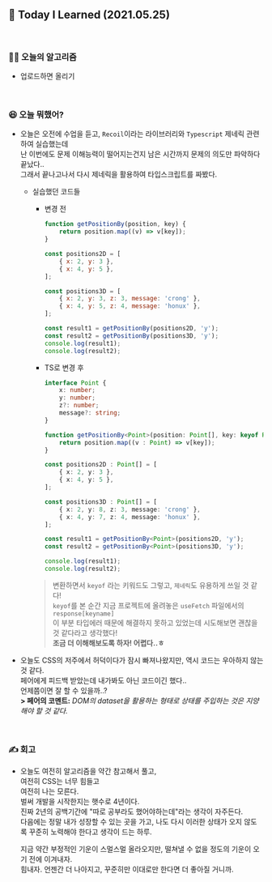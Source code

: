 ## 🚀 Today I Learned (2021.05.25)

<br/>

### **👨‍💻 오늘의 알고리즘**

-   업로드하면 올리기

<br/>

### **😆 오늘 뭐했어?**

-   오늘은 오전에 수업을 듣고, `Recoil`이라는 라이브러리와 `Typescript` 제네릭 관련하여 실습했는데  
    난 이번에도 문제 이해능력이 떨어지는건지 남은 시간까지 문제의 의도만 파악하다 끝났다..  
    그래서 끝나고나서 다시 제네릭을 활용하여 타입스크립트를 짜봤다.
    - 실습했던 코드들
        - 변경 전
            ```js
            function getPositionBy(position, key) {
                return position.map((v) => v[key]);
            }

            const positions2D = [
                { x: 2, y: 3 },
                { x: 4, y: 5 },
            ];

            const positions3D = [
                { x: 2, y: 3, z: 3, message: 'crong' },
                { x: 4, y: 5, z: 4, message: 'honux' },
            ];

            const result1 = getPositionBy(positions2D, 'y');
            const result2 = getPositionBy(positions3D, 'y');
            console.log(result1);
            console.log(result2);
            ```

        -   TS로 변경 후
            ```ts
            interface Point {
                x: number;
                y: number;
                z?: number;
                message?: string;
            }

            function getPositionBy<Point>(position: Point[], key: keyof Point) : Point[keyof Point][] {
                return position.map((v : Point) => v[key]);
            }

            const positions2D : Point[] = [
                { x: 2, y: 3 },
                { x: 4, y: 5 },
            ];

            const positions3D : Point[] = [
                { x: 2, y: 8, z: 3, message: 'crong' },
                { x: 4, y: 7, z: 4, message: 'honux' },
            ];

            const result1 = getPositionBy<Point>(positions2D, 'y');
            const result2 = getPositionBy<Point>(positions3D, 'y');

            console.log(result1);
            console.log(result2);
            ```
        > 변환하면서 `keyof` 라는 키워드도 그렇고, `제네릭`도 유용하게 쓰일 것 같다!  
        > `keyof`를 본 순간 지금 프로젝트에 올려놓은 `useFetch` 파일에서의 `response[keyname]`  
        > 이 부분 타입에러 때문에 해결하지 못하고 있었는데 시도해보면 괜찮을 것 같다라고 생각했다!  
        > **조금 더 이해해보도록 하자! 어렵다..ㅎ**

-   오늘도 CSS의 저주에서 허덕이다가 잠시 빠져나왔지만, 역시 코드는 우아하지 않는 것 같다.  
    페어에게 피드백 받았는데 내가봐도 아닌 코드이긴 했다..  
    언제쯤이면 잘 할 수 있을까..?  
    **> 페어의 코멘트:** _DOM의 dataset을 활용하는 형태로 상태를 주입하는 것은 지양해야 할 것 같다._


<br/>

### **✍️ 회고**

-   오늘도 여전히 알고리즘을 약간 참고해서 풀고,  
    여전히 CSS는 너무 힘들고  
    여전히 나는 모른다.  
    벌써 개발을 시작한지는 햇수로 4년이다.  
    진짜 2년의 공백기간에 "따로 공부라도 했어야하는데"라는 생각이 자주든다.  
    다음에는 정말 내가 성장할 수 있는 곳을 가고, 나도 다시 이러한 상태가 오지 않도록 꾸준히 노력해야 한다고 생각이 드는 하루.  

    지금 약간 부정적인 기운이 스멀스멀 올라오지만, 떨쳐낼 수 없을 정도의 기운이 오기 전에 이겨내자.  
    힘내자. 언젠간 더 나아지고, 꾸준히만 이대로만 한다면 더 좋아질 거니까.